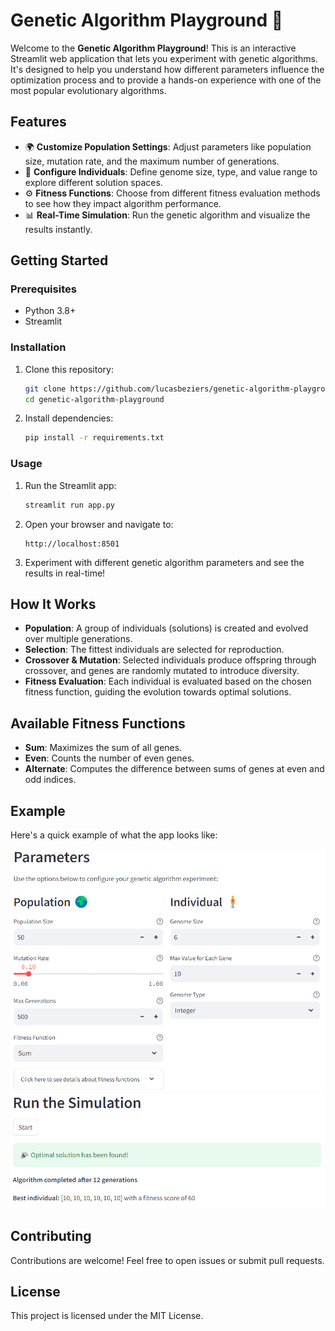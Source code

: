 # Genetic Algorithm Playground 🧬

Welcome to the **Genetic Algorithm Playground**! This is an interactive Streamlit web application that lets you experiment with genetic algorithms. It's designed to help you understand how different parameters influence the optimization process and to provide a hands-on experience with one of the most popular evolutionary algorithms.

## Features
- 🌍 **Customize Population Settings**: Adjust parameters like population size, mutation rate, and the maximum number of generations.
- 👤 **Configure Individuals**: Define genome size, type, and value range to explore different solution spaces.
- ⚙️ **Fitness Functions**: Choose from different fitness evaluation methods to see how they impact algorithm performance.
- 📊 **Real-Time Simulation**: Run the genetic algorithm and visualize the results instantly.

## Getting Started

### Prerequisites
- Python 3.8+
- Streamlit

### Installation
1. Clone this repository:
    ```bash
    git clone https://github.com/lucasbeziers/genetic-algorithm-playground.git
    cd genetic-algorithm-playground
    ```
2. Install dependencies:
    ```bash
    pip install -r requirements.txt
    ```

### Usage
1. Run the Streamlit app:
    ```bash
    streamlit run app.py
    ```
2. Open your browser and navigate to:
    ```
    http://localhost:8501
    ```

3. Experiment with different genetic algorithm parameters and see the results in real-time!

## How It Works
- **Population**: A group of individuals (solutions) is created and evolved over multiple generations.
- **Selection**: The fittest individuals are selected for reproduction.
- **Crossover & Mutation**: Selected individuals produce offspring through crossover, and genes are randomly mutated to introduce diversity.
- **Fitness Evaluation**: Each individual is evaluated based on the chosen fitness function, guiding the evolution towards optimal solutions.

## Available Fitness Functions
- **Sum**: Maximizes the sum of all genes.
- **Even**: Counts the number of even genes.
- **Alternate**: Computes the difference between sums of genes at even and odd indices.

## Example
Here's a quick example of what the app looks like:

<img src="assets/example1.png" alt="Genetic Algorithm Playground Screenshot" width="600">
<img src="assets/example2.png" alt="Genetic Algorithm Playground Screenshot" width="600">

## Contributing
Contributions are welcome! Feel free to open issues or submit pull requests.

## License
This project is licensed under the MIT License.

